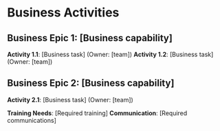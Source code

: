 # Business Activities

## Business Epic 1: [Business capability]
**Activity 1.1**: [Business task] (Owner: [team])
**Activity 1.2**: [Business task] (Owner: [team])

## Business Epic 2: [Business capability]
**Activity 2.1**: [Business task] (Owner: [team])

**Training Needs**: [Required training]
**Communication**: [Required communications]